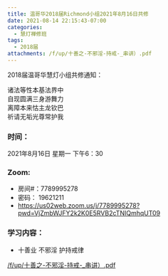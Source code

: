 ```yaml
---
title: 温哥华2018届Richmond小组2021年8月16日共修
date: 2021-08-14 22:15:43-07:00
categories:
  - 慧灯禅修班
tags:
  - 2018届
attachments: /f/up/十善之-不邪淫-持戒-_串讲）.pdf
---
```

2018届温哥华慧灯小组共修通知：

诸法等性本基法界中\
自现圆满三身游舞力\
离障本来怙主龙钦巴\
祈请无垢光尊常护我  

### 时间：

2021年8月16日 星期一 下午6：30

### Zoom:

* 房间#：7789995278 
* 密码： 19621211
* <https://us02web.zoom.us/j/7789995278?pwd=VjZmbWJFY2k2K0E5RVB2cTNIQmhqUT09>

### 学习内容：

* 十善业 不邪淫 护持戒律

[/f/up/十善之-不邪淫-持戒-_串讲）.pdf](/f/up/十善之-不邪淫-持戒-_串讲）.pdf)
